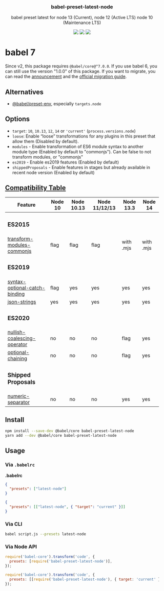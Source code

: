 <h3 align="center">
  babel-preset-latest-node
</h3>

<p align="center">
  babel preset latest for node 13 (Current), node 12 (Active LTS) node 10 (Maintenance LTS)
</p>

<p align="center">
  <a href="https://npmjs.org/package/babel-preset-latest-node"><img src="https://img.shields.io/npm/v/babel-preset-latest-node.svg?style=flat-square"></a>
  <a href="https://circleci.com/gh/christophehurpeau/babel-preset-latest-node"><img src="https://img.shields.io/circleci/project/christophehurpeau/babel-preset-latest-node/master.svg?style=flat-square"></a>
  <a href="https://david-dm.org/christophehurpeau/babel-preset-latest-node"><img src="https://david-dm.org/christophehurpeau/babel-preset-latest-node.svg?style=flat-square"></a>
</p>

# babel 7

Since v2, this package requires `@babel/core@^7.0.0`. If you use babel 6, you can still use the version "1.0.0" of this package. If you want to migrate, you can read the [announcement](https://babeljs.io/blog/2018/08/27/7.0.0) and the [official migration guide](https://babeljs.io/docs/en/v7-migration).

## Alternatives

- [@babel/preset-env](https://www.npmjs.com/package/@babel/preset-env), especially `targets.node`

## Options

- `target`: `10`, `10.13`, `12`, `14` or `'current'` (`process.versions.node`)
- `loose`: Enable “loose” transformations for any plugins in this preset that allow them (Disabled by default).
- `modules` - Enable transformation of ES6 module syntax to another module type (Enabled by default to "commonjs"). Can be false to not transform modules, or "commonjs"
- `es2019` - Enable es2019 features (Enabled by default)
- `shippedProposals` - Enable features in stages but already available in recent node version (Enabled by default)

## [Compatibility Table](http://node.green/)

| Feature                                                                                                         | Node 10 | Node 10.13 | Node 11/12/13 | Node 13.3 | Node 14   |
| --------------------------------------------------------------------------------------------------------------- | ------- | ---------- | ------------- | --------- | --------- |
| <h3>ES2015</h3>                                                                                                 |         |            |               |           |
| [transform-modules-commonjs](https://www.npmjs.com/package/@babel/plugin-transform-modules-commonjs)            | flag    | flag       | flag          | with .mjs | with .mjs |
| <h3>ES2019</h3>                                                                                                 |         |            |               |           |
| [syntax-optional-catch-binding](https://www.npmjs.com/package/@babel/plugin-syntax-optional-catch-binding)      | flag    | yes        | yes           | yes       | yes       |
| [json-strings](https://www.npmjs.com/package/@babel/plugin-proposal-json-strings)                               | yes     | yes        | yes           | yes       | yes       |
| <h3>ES2020</h3>                                                                                                 |         |            |               |           |
| [nullish-coalescing-operator](https://www.npmjs.com/package/@babel/plugin-proposal-nullish-coalescing-operator) | no      | no         | no            | flag      | yes       |
| [optional-chaining](https://www.npmjs.com/package/@babel/plugin-proposal-optional-chaining)                     | no      | no         | no            | flag      | yes       |
| <h3>Shipped Proposals</h3>                                                                                      |         |            |               |           |
| [numeric-separator](https://www.npmjs.com/package/@babel/plugin-syntax-numeric-separator)                       | no      | no         | no            | yes       | yes       |

## Install

```bash
npm install --save-dev @babel/core babel-preset-latest-node
yarn add --dev @babel/core babel-preset-latest-node
```

## Usage

### Via `.babelrc`

**.babelrc**

```json
{
  "presets": ["latest-node"]
}
```

```json
{
  "presets": [["latest-node", { "target": "current" }]]
}
```

### Via CLI

```sh
babel script.js --presets latest-node
```

### Via Node API

```javascript
require('babel-core').transform('code', {
  presets: [require('babel-preset-latest-node')],
});
```

```javascript
require('babel-core').transform('code', {
  presets: [[require('babel-preset-latest-node'), { target: 'current' }]],
});
```

